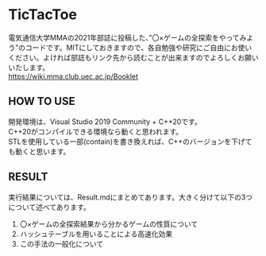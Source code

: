 # TicTacToe
電気通信大学MMAの2021年部誌に投稿した、”〇×ゲームの全探索をやってみよう”のコードです。MITにしておきますので、各自勉強や研究にご自由にお使いください。よければ部誌もリンク先から読むことが出来ますのでよろしくお願いいたします。　  
https://wiki.mma.club.uec.ac.jp/Booklet

## HOW TO USE
開発環境は、Visual Studio 2019 Community + C++20です。  
C++20がコンパイルできる環境なら動くと思われます。  
STLを使用している一部(contain)を書き換えれば、C++のバージョンを下げても動くと思います。  

## RESULT
実行結果については、Result.mdにまとめてあります。大きく分けて以下の3つについて述べてあります。

1. 〇×ゲームの全探索結果から分かるゲームの性質について
2. ハッシュテーブルを用いることによる高速化効果
3. この手法の一般化について
